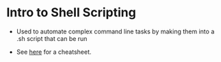 # Intro to Shell Scripting

* Used to automate complex command line tasks by making them into a .sh script that can be run

* See [here](https://devhints.io/bash) for a cheatsheet.
